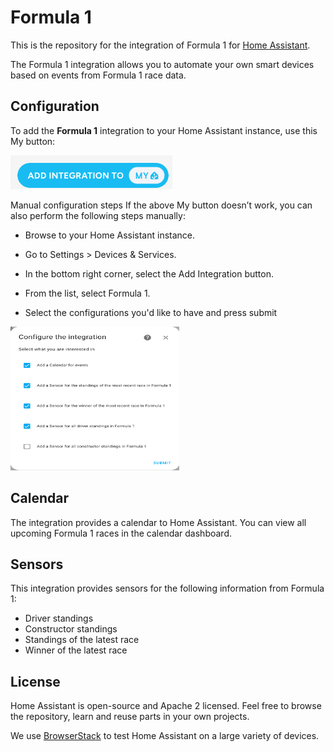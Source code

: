 # Formula 1

This is the repository for the integration of Formula 1 for [Home Assistant](https://github.com/Crypthead/core).

<!-- TODO: change to ours
[![Screenshot of the frontend](https://raw.githubusercontent.com/home-assistant/frontend/master/docs/screenshot.png)](https://demo.home-assistant.io/) -->


The Formula 1 integration allows you to automate your own smart devices based on events from Formula 1 race data.


## Configuration

To add the **Formula 1** integration to your Home Assistant instance, use this My button:


[<img src="image.png">](https://my.home-assistant.io/redirect/config_flow_start/?domain=Formula1)


Manual configuration steps
If the above My button doesn’t work, you can also perform the following steps manually:

- Browse to your Home Assistant instance.

- Go to Settings > Devices & Services.

- In the bottom right corner, select the  Add Integration button.

- From the list, select Formula 1.

- Select the configurations you'd like to have and press submit

<img src="image-1.png" width="270" height="230">


## Calendar
The integration provides a calendar to Home Assistant. You can view all upcoming Formula 1 races in the calendar dashboard.

## Sensors
This integration provides sensors for the following information from Formula 1:

- Driver standings
- Constructor standings
- Standings of the latest race
- Winner of the latest race



## License

Home Assistant is open-source and Apache 2 licensed. Feel free to browse the repository, learn and reuse parts in your own projects.

We use [BrowserStack](https://www.browserstack.com) to test Home Assistant on a large variety of devices.


